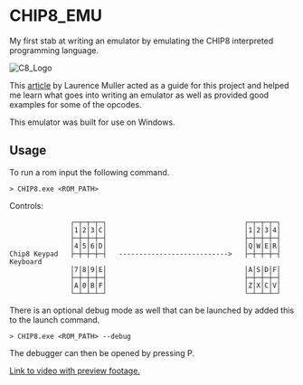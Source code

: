 # CHIP8_EMU 
My first stab at writing an emulator by emulating the CHIP8 interpreted programming language.

![C8_Logo](https://cdn.discordapp.com/attachments/519260031158321189/1146135357742665920/repo_img.PNG)  

This [article](https://multigesture.net/articles/how-to-write-an-emulator-chip-8-interpreter/) by Laurence Muller acted as a guide for this project and helped me learn what goes into writing an emulator as well as provided good examples for some of the opcodes.

This emulator was built for use on Windows. 

## Usage

To run a rom input the following command.

```
> CHIP8.exe <ROM_PATH>
```

Controls:
```
               ┌─┬─┬─┬─┐                                  ┌─┬─┬─┬─┐  
               │1│2│3│C│                                  │1│2│3│4│  
               ├─┼─┼─┼─┤                                  ├─┼─┼─┼─┤ 
               │4│5│6|D│                                  │Q│W│E|R│
Chip8 Keypad   ├─┼─┼─┼─┤   --------------------------->   ├─┼─┼─┼─┤  Keyboard
               │7│8│9│E│                                  │A│S│D│F│
               ├─┼─┼─┼─┤                                  ├─┼─┼─┼─┤
               │A│0│B│F│                                  │Z│X│C│V│
               └─┴─┴─┴─┘                                  └─┴─┴─┴─┘
```
 
There is an optional debug mode as well that can be launched by added this to the launch command.

```
> CHIP8.exe <ROM_PATH> --debug
```
The debugger can then be opened by pressing P.

[Link to video with preview footage.](https://www.youtube.com/watch?v=kGFa-tu4tKs&feature=youtu.be)
